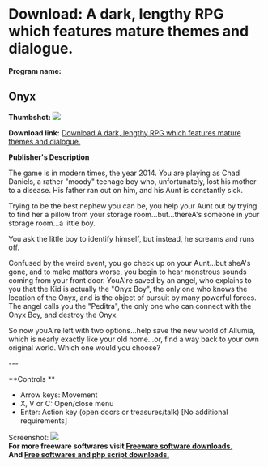 # Download: A dark, lengthy RPG which features mature themes and dialogue.

**Program name:**

## Onyx

  
**Thumbshot:** ![](http://www.freewarefiles.com/screenshot/onyxgame_md.gif)   
  
**Download link:** [Download A dark, lengthy RPG which features mature themes and dialogue.](http://freesoftwares.boysofts.com/Onyx_program_39784.html)  
  


**Publisher's Description**  
  


The game is in modern times, the year 2014. You are playing as Chad Daniels, a rather "moody" teenage boy who, unfortunately, lost his mother to a disease. His father ran out on him, and his Aunt is constantly sick. 

Trying to be the best nephew you can be, you help your Aunt out by trying to find her a pillow from your storage room...but...thereA's someone in your storage room...a little boy. 

You ask the little boy to identify himself, but instead, he screams and runs off. 

Confused by the weird event, you go check up on your Aunt...but sheA's gone, and to make matters worse, you begin to hear monstrous sounds coming from your front door. YouA're saved by an angel, who explains to you that the Kid is actually the "Onyx Boy", the only one who knows the location of the Onyx, and is the object of pursuit by many powerful forces. The angel calls you the "Peditra", the only one who can connect with the Onyx Boy, and destroy the Onyx.

So now youA're left with two options...help save the new world of Allumia, which is nearly exactly like your old home...or, find a way back to your own original world. Which one would you choose?

\---

**Controls **

  * Arrow keys: Movement 
  * X, V or C: Open/close menu 
  * Enter: Action key (open doors or treasures/talk) 
[No additional requirements] 

  
  
Screenshot: ![](http://www.freewarefiles.com/screenshot/onyxgame.gif)   
**For more freeware softwares visit [Freeware software downloads.](http://freesoftwares.boysofts.com/)**   
**And [Free softwares and php script downloads.](http://www.boysofts.com/)**

